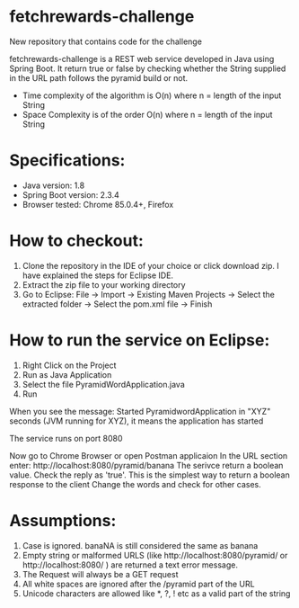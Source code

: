 # fetchrewards-challenge
New repository that contains code for the challenge

fetchrewards-challenge is a REST web service developed in Java using Spring Boot. It return true or false by checking whether the String supplied in the URL path follows the pyramid build or not.

- Time complexity of the algorithm is O(n) where n = length of the input String
- Space Complexity is of the order O(n) where n = length of the input String

# Specifications:
- Java version: 1.8
- Spring Boot version: 2.3.4
- Browser tested:  Chrome 85.0.4+, Firefox

# How to checkout:
1. Clone the repository in the IDE of your choice or click download zip. I have explained the steps for Eclipse IDE.
2. Extract the zip file to your working directory
3. Go to Eclipse: File -> Import -> Existing Maven Projects -> Select the extracted folder -> Select the pom.xml file -> Finish

# How to run the service on Eclipse:
1. Right Click on the Project
2. Run as Java Application
3. Select the file PyramidWordApplication.java
4. Run

When you see the message: Started PyramidwordApplication in "XYZ" seconds (JVM running for XYZ), it means the application has started

The service runs on port 8080

Now go to Chrome Browser or open Postman applicaion
In the URL section enter: http://localhost:8080/pyramid/banana
The serivce return a boolean value. Check the reply as 'true'. This is the simplest way to return a boolean response to the client
Change the words and check for other cases.

# Assumptions:
1. Case is ignored. banaNA is still considered the same as banana
2. Empty string or malformed URLS (like http://localhost:8080/pyramid/ or http://localhost:8080/ ) are returned a text error message.
3. The Request will always be a GET request
4. All white spaces are ignored after the /pyramid part of the URL
5. Unicode characters are allowed like *, ?, ! etc as a valid part of the string


